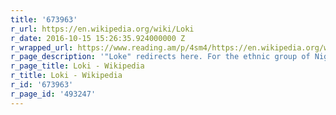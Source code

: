 ```yaml
---
title: '673963'
r_url: https://en.wikipedia.org/wiki/Loki
r_date: 2016-10-15 15:26:35.924000000 Z
r_wrapped_url: https://www.reading.am/p/4sm4/https://en.wikipedia.org/wiki/Loki
r_page_description: '"Loke" redirects here. For the ethnic group of Nigeria, see Yakurr.'
r_page_title: Loki - Wikipedia
r_title: Loki - Wikipedia
r_id: '673963'
r_page_id: '493247'
---
```


